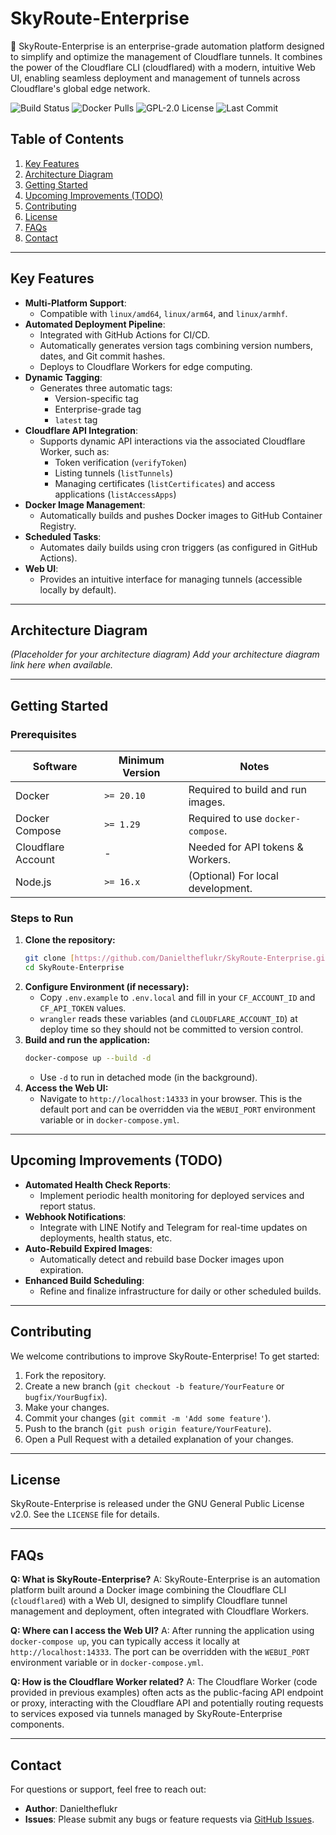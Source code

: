 # SkyRoute-Enterprise

🚀 SkyRoute-Enterprise is an enterprise-grade automation platform designed to simplify and optimize the management of Cloudflare tunnels. It combines the power of the Cloudflare CLI (cloudflared) with a modern, intuitive Web UI, enabling seamless deployment and management of tunnels across Cloudflare's global edge network.

![Build Status](https://img.shields.io/github/actions/workflow/status/Danieltheflukr/SkyRoute-Enterprise/main.yml?branch=main)
![Docker Pulls](https://img.shields.io/docker/pulls/Danieltheflukr/skyroute-enterprise)
![GPL-2.0 License](https://img.shields.io/github/license/Danieltheflukr/SkyRoute-Enterprise)
![Last Commit](https://img.shields.io/github/last-commit/Danieltheflukr/SkyRoute-Enterprise)

## Table of Contents

1.  [Key Features](#key-features)
2.  [Architecture Diagram](#architecture-diagram)
3.  [Getting Started](#getting-started)
4.  [Upcoming Improvements (TODO)](#upcoming-improvements-todo)
5.  [Contributing](#contributing)
6.  [License](#license)
7.  [FAQs](#faqs)
8.  [Contact](#contact)

---

## Key Features

* **Multi-Platform Support**:
    * Compatible with `linux/amd64`, `linux/arm64`, and `linux/armhf`.
* **Automated Deployment Pipeline**:
    * Integrated with GitHub Actions for CI/CD.
    * Automatically generates version tags combining version numbers, dates, and Git commit hashes.
    * Deploys to Cloudflare Workers for edge computing.
* **Dynamic Tagging**:
    * Generates three automatic tags:
        * Version-specific tag
        * Enterprise-grade tag
        * `latest` tag
* **Cloudflare API Integration**:
    * Supports dynamic API interactions via the associated Cloudflare Worker, such as:
        * Token verification (`verifyToken`)
        * Listing tunnels (`listTunnels`)
        * Managing certificates (`listCertificates`) and access applications (`listAccessApps`)
* **Docker Image Management**:
    * Automatically builds and pushes Docker images to GitHub Container Registry.
* **Scheduled Tasks**:
    * Automates daily builds using cron triggers (as configured in GitHub Actions).
* **Web UI**:
    * Provides an intuitive interface for managing tunnels (accessible locally by default).

---

## Architecture Diagram

*(Placeholder for your architecture diagram)*
*Add your architecture diagram link here when available.*

---

## Getting Started

### Prerequisites

| Software         | Minimum Version | Notes                             |
|------------------|-----------------|-----------------------------------|
| Docker           | `>= 20.10`      | Required to build and run images. |
| Docker Compose   | `>= 1.29`       | Required to use `docker-compose`. |
| Cloudflare Account | -               | Needed for API tokens & Workers.  |
| Node.js          | `>= 16.x`       | (Optional) For local development. |

### Steps to Run

1.  **Clone the repository:**
    ```bash
    git clone [https://github.com/Danieltheflukr/SkyRoute-Enterprise.git](https://github.com/Danieltheflukr/SkyRoute-Enterprise.git)
    cd SkyRoute-Enterprise
    ```
2.  **Configure Environment (if necessary):**
    * Copy `.env.example` to `.env.local` and fill in your `CF_ACCOUNT_ID` and
      `CF_API_TOKEN` values.
    * `wrangler` reads these variables (and `CLOUDFLARE_ACCOUNT_ID`) at deploy
      time so they should not be committed to version control.
3.  **Build and run the application:**
    ```bash
    docker-compose up --build -d
    ```
    * Use `-d` to run in detached mode (in the background).
4.  **Access the Web UI:**
    * Navigate to `http://localhost:14333` in your browser. This is the default port and can be overridden via the `WEBUI_PORT` environment variable or in `docker-compose.yml`.

---

## Upcoming Improvements (TODO)

* **Automated Health Check Reports**:
    * Implement periodic health monitoring for deployed services and report status.
* **Webhook Notifications**:
    * Integrate with LINE Notify and Telegram for real-time updates on deployments, health status, etc.
* **Auto-Rebuild Expired Images**:
    * Automatically detect and rebuild base Docker images upon expiration.
* **Enhanced Build Scheduling**:
    * Refine and finalize infrastructure for daily or other scheduled builds.

---

## Contributing

We welcome contributions to improve SkyRoute-Enterprise! To get started:

1.  Fork the repository.
2.  Create a new branch (`git checkout -b feature/YourFeature` or `bugfix/YourBugfix`).
3.  Make your changes.
4.  Commit your changes (`git commit -m 'Add some feature'`).
5.  Push to the branch (`git push origin feature/YourFeature`).
6.  Open a Pull Request with a detailed explanation of your changes.

---

## License

SkyRoute-Enterprise is released under the GNU General Public License v2.0. See the `LICENSE` file for details.

---

## FAQs

**Q: What is SkyRoute-Enterprise?**
A: SkyRoute-Enterprise is an automation platform built around a Docker image combining the Cloudflare CLI (`cloudflared`) with a Web UI, designed to simplify Cloudflare tunnel management and deployment, often integrated with Cloudflare Workers.

**Q: Where can I access the Web UI?**
A: After running the application using `docker-compose up`, you can typically access it locally at `http://localhost:14333`. The port can be overridden with the `WEBUI_PORT` environment variable or in `docker-compose.yml`.

**Q: How is the Cloudflare Worker related?**
A: The Cloudflare Worker (code provided in previous examples) often acts as the public-facing API endpoint or proxy, interacting with the Cloudflare API and potentially routing requests to services exposed via tunnels managed by SkyRoute-Enterprise components.

---

## Contact

For questions or support, feel free to reach out:

* **Author**: Danieltheflukr
* **Issues**: Please submit any bugs or feature requests via [GitHub Issues](https://github.com/Danieltheflukr/SkyRoute-Enterprise/issues).